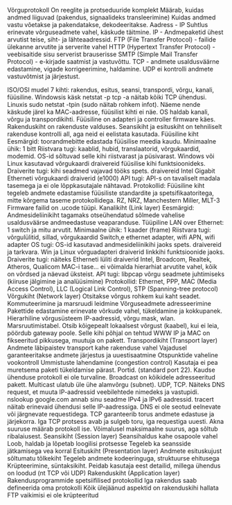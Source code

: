 Võrguprotokoll
	On reeglite ja protseduuride komplekt
	Määrab, kuidas andmed liiguvad (pakendus, signaalideks transleerimine)
	Kuidas andmed vastu võetakse ja pakendatakse, dekodeeritakse.
	Aadress - IP
	Suhtlus erinevate võrguseadmete vahel, käskude täitmine.
	IP - Andmepaketid ühest arvutist teise, siht- ja lähteaadressid.
	FTP (File Transfer Protocol) - failide ülekanne arvutite ja serverite vahel
	HTTP (Hypertext Transfer Protocol) - veebisaitide sisu serverist brauserisse
	SMTP (Simple Mail Transfer Protocol) - e-kirjade saatmist ja vastuvõttu.
	TCP - andmete usaldusväärne edastamine, vigade korrigeerimine, haldamine.
	UDP ei kontrolli andmete vastuvõtmist ja järjestust.

ISO/OSI mudel
	7 kihti:
		rakendus, esitus, seansi, transpordi, võrgu, kanali, füüsiline.
	Windowsis käsk netstat -p tcp -a näitab kõiki TCP ühendusi.
	Linuxis sudo netstat -tpin (sudo näitab rohkem infot).
	Näeme nende käskude järel ka MAC-aadresse, füüsilist kihti ei näe.
	OS haldab kanali, võrgu ja transpordikihti.
	Füüsiline on adapteri ja controller firmware käes.
	Rakenduskiht on rakenduste valduses.
	Seansikiht ja esituskiht on tehniliselt rakenduse kontrolli all, aga neid ei eelistata kasutada.
	Füüsiline kiht
		Eesmärgid: toorandmebitte edastada füüsilise meedia kaudu.
		Minimaalne ühik: 1 bitt
		Riistvara tugi: kaablid, hubid, translaatorid, võrgukaardid, modemid.
		OS-id sõltuvad selle kihi riistvarast ja püsivarast.
			Windows või Linux kasutavad võrgukaardi draivereid füüsilise kihi funktsioonideks.
		Draiverite tugi: kihi seadmed vajavad tööks spets. draivereid
			Intel Gigabit Etherneti võrgukaardi draiverid (e1000)
		API tugi: API-s on tavaliselt madala tasemega ja ei ole lõppkasutajale nähtavad.
		Protokollid: Füüsiline kiht tegeleb andmete edastamise füüsiliste standardite ja spetsifikaatoritega, mitte kõrgema taseme protokollidega.
			RZ, NRZ, Manchestern Miller, MLT-3
		Firmware failid on .ucode tüüpi.
	Kanalikiht (Link layer)
		Eesmärgid: Andmesideliinikiht tagamaks otseühendatud sõlmede vahelise usaldusväärse andmeedastuse veaparanduse.
			Tüüpiline LAN over Ethernet: 1 switch ja mitu arvutit.
		Minimaalne ühik: 1 kaader (frame)
		Riistvara tugi: võrgulülitid, sillad, võrgukaardid
			Switch,e ethernet adapter, wifi APN, wifi adapter
		OS tugi: OS-id kasutavad andmesideliinikihi jaoks spets. draivereid ja tarkvara.
			Win ja Linux võrguadapteri draiverid linkkihi funktsioonide jaoks.
		Draiverite tugi: näiteks Etherneti lüliti draiverid
			Intel, Broadcom, Realtek, Atheros, Qualicom
		MAC-i tase... ei võimalda hierarhiat arvutite vahel, kõik on võrdsed ja näevad üksteist.
		API tugi: libpcap võrgu seadmete juhtimiseks (kiiruse jälgimine ja analüüsimine)
		Protokollid: Ethernet, PPP, MAC (Media Access Control), LLC (Logical Link Control), STP (Spanning-tree protocol)
	Võrgukiht (Network layer)
		Otsitakse võrgus rohkem kui kaht seadet.
		Kommuteerimine ja marsruudi leidmine
		Võrguseadmete adresseerimine
		Pakettide edastamine erinevate võrkude vahel, tükeldamine ja kokkupanek.
		Hierarhiline võrgusüsteem
		IP-aadressid, võrgu mask, wlan.
		Marsruutimistabel.
		Otsib kõigepealt lokaalsest võrgust (kaabel), kui ei leia, pöördub gateway poole.
		Selle kihi põhjal on tehtud WWW
		IP ja MAC on fikseeritud pikkusega, muutuja on pakett.
	Transpordikiht (Transport layer)
		Andmete läbipaistev transport kahe rakenduse vahel
		Vajadusel garanteeritakse andmete järjestus ja uuestisaatmine
		Otspunktide vaheline vookontroll
		Ummistuste lahendamine (congestion control)
		Kasutaja ei pea muretsema paketi tükeldamise pärast.
		Portid. (standard port 22).
		Kaudse ühenduse protokoll ei ole turvaline.
		Broadcast on kõikidele adresseeritud pakett.
		Multicast ulatub üle ühe alamvõrgu (subnet).
		UDP, TCP. Näiteks DNS request, et muuta IP-aadressid veebilehtede nimedeks ja vastupidi.
		nslookup google.com annab sinu seadme IPv4 ja IPv6 aadressid.
		tracert näitab erinevaid ühendusi selle IP-aadressiga.
		DNS ei ole seotud eelnevate või järgnevate requestidega.
		TCP garanteerib torus andmete edastuse ja järjekorra.
		Iga TCP protsess avab ja sulgeb toru, iga requestiga uuesti.
		Akna suuruse määrab protokoll ise. Võimalusel maksimaalne suurus, aga sõltub ribalaiusest.
	Seansikiht (Session layer)
		Seansihaldus kahe osapoole vahel
			Loob, haldab ja lõpetab loogilisi protsesse
		Tegeleb ka seansside jätkamisega vea korral
	Esituskiht (Presentation layer)
		Andmete esituskujust sõltumatu tõlkekiht
		Tegeleb andmete kodeeringuga, struktuurse ehitusega
		Krüpteerimine, süntaksikiht.
		Peidab kasutaja eest detailid, millega ühendus on loodud (nt TCP või UDP)
	Rakenduskiht (Application layer)
		Rakendusprogrammide spetsiifilised protokollid
		Iga rakendus saab defineerida oma protokolli
		Kõik ülejäänud aspektid on rakenduskihi hallata
		FTP vaikimisi ei ole krüpteeritud
